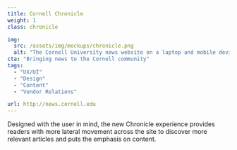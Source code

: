 ```yaml
---
title: Cornell Chronicle
weight: 1
class: chronicle

img: 
  src: /assets/img/mockups/chronicle.png
  alt: "The Cornell University news website on a laptop and mobile device."
cta: "Bringing news to the Cornell community"
tags:
  - "UX/UI"
  - "Design"
  - "Content"
  - "Vendor Relations"

url: http://news.cornell.edu
---
```


Designed with the user in mind, the new Chronicle experience provides readers with more lateral movement across the site to discover more relevant articles and puts the emphasis on content.

<!--break-->